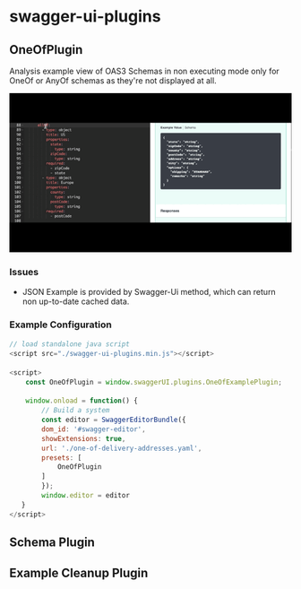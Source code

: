 # swagger-ui-plugins

## OneOfPlugin

Analysis example view of OAS3 Schemas in non executing mode only for OneOf or AnyOf schemas as they're not displayed at all.

![ScreenCast](./OneOfExample.gif "Choose OneOf or AnyOf your schema")


### Issues

- JSON Example is provided by Swagger-Ui method, which can return non up-to-date cached data.

### Example Configuration

``` javascript
// load standalone java script
<script src="./swagger-ui-plugins.min.js"></script>

<script>
    const OneOfPlugin = window.swaggerUI.plugins.OneOfExamplePlugin;

    window.onload = function() {
        // Build a system
        const editor = SwaggerEditorBundle({
        dom_id: '#swagger-editor',
        showExtensions: true,
        url: './one-of-delivery-addresses.yaml',
        presets: [
            OneOfPlugin
        ]
        });
        window.editor = editor
   }
</script>
```

## Schema Plugin

## Example Cleanup Plugin
